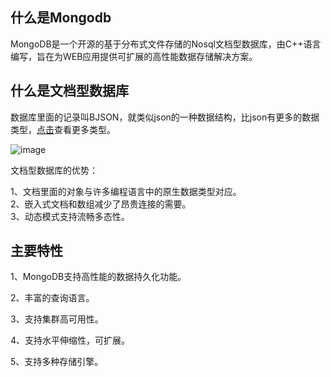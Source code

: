 ## 什么是Mongodb

MongoDB是一个开源的基于分布式文件存储的Nosql文档型数据库，由C++语言编写，旨在为WEB应用提供可扩展的高性能数据存储解决方案。

## 什么是文档型数据库

数据库里面的记录叫BJSON，就类似json的一种数据结构，比json有更多的数据类型，[点击](https://docs.mongodb.com/manual/reference/bson-types/)查看更多类型。

![image](https://docs.mongodb.com/manual/_images/crud-annotated-document.bakedsvg.svg)

文档型数据库的优势：

1、文档里面的对象与许多编程语言中的原生数据类型对应。\
2、嵌入式文档和数组减少了昂贵连接的需要。\
3、动态模式支持流畅多态性。

## 主要特性

1、MongoDB支持高性能的数据持久化功能。

2、丰富的查询语言。

3、支持集群高可用性。

4、支持水平伸缩性，可扩展。

5、支持多种存储引擎。

